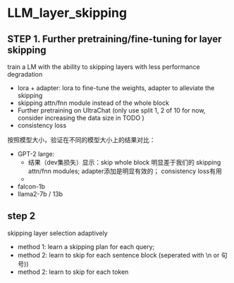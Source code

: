 # LLM_layer_skipping

## STEP 1. Further pretraining/fine-tuning for layer skipping

train a LM with the ability to skipping layers with less performance degradation

- lora + adapter: lora to fine-tune the weights, adapter to alleviate the skipping
- skipping attn/fnn module instead of the whole block
- Further pretraining on UltraChat (only use split 1, 2 of 10 for now, consider increasing the data size in TODO )
- consistency loss 

按照模型大小，验证在不同的模型大小上的结果对比：
- GPT-2 large:
  - 结果（dev集损失）显示：skip whole block 明显差于我们的 skipping attn/fnn modules; adapter添加是明显有效的； consistency loss有用
  - 
- falcon-1b
- llama2-7b / 13b


## step 2

skipping layer selection adaptively

- method 1: learn a skipping plan for each query; 
- method 2: learn to skip for each sentence block (seperated with \n or 句号))
- method 2: learn to skip for each token